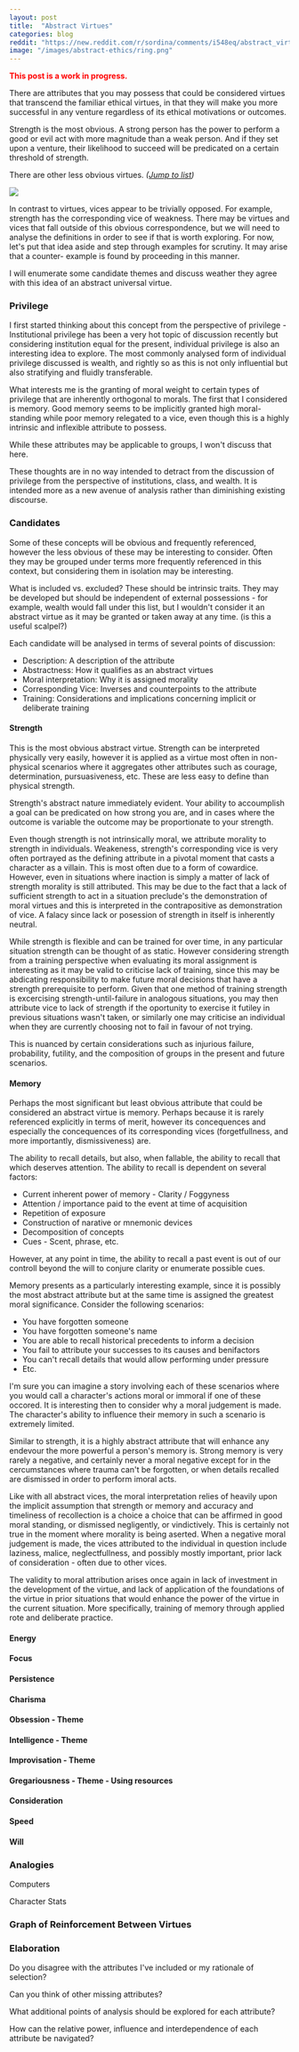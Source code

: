 ```yaml
---
layout: post
title:  "Abstract Virtues"
categories: blog
reddit: "https://new.reddit.com/r/sordina/comments/i548eq/abstract_virtues_bows_and_arrows/"
image: "/images/abstract-ethics/ring.png"
---
```


<span style="color: red; font-weight: bold;"> This post is a work in progress. </span>

There are attributes that you may possess that could be considered virtues
that transcend the familiar ethical virtues, in that they will make you more
successful in any venture regardless of its ethical motivations or outcomes.

Strength is the most obvious. A strong person has the power to perform a good
or evil act with more magnitude than a weak person. And if they set upon a venture,
their likelihood to succeed will be predicated on a certain threshold of strength.

There are other less obvious virtues. *([Jump to list](#candidates))*

<p class="attribution">
	<img src="{{page.image}}" class="image fit" />
</p>

<!--more-->

In contrast to virtues, vices appear to be trivially opposed. For example, strength has
the corresponding vice of weakness. There may be virtues and vices that fall
outside of this obvious correspondence, but we will need to analyse the
definitions in order to see if that is worth exploring. For now, let's put that
idea aside and step through examples for scrutiny. It may arise that a counter-
example is found by proceeding in this manner.

I will enumerate some candidate themes and discuss weather they agree
with this idea of an abstract universal virtue.


### Privilege

I first started thinking about this concept from the perspective of privilege -
Institutional privilege has been a very hot topic of discussion recently but
considering institution equal for the present, individual privilege is also
an interesting idea to explore. The most commonly analysed form of individual
privilege discussed is wealth, and rightly so as this is not only influential
but also stratifying and fluidly transferable.

What interests me is the granting of moral weight to certain types of privilege
that are inherently orthogonal to morals. The first that I considered is memory.
Good memory seems to be implicitly granted high moral-standing while poor memory
relegated to a vice, even though this is a highly intrinsic and inflexible
attribute to possess.

While these attributes may be applicable to groups, I won't discuss that here.

These thoughts are in no way intended to detract from the discussion of privilege
from the perspective of institutions, class, and wealth. It is intended more
as a new avenue of analysis rather than diminishing existing discourse.


### Candidates

Some of these concepts will be obvious and frequently referenced, however the less
obvious of these may be interesting to consider. Often they may be grouped
under terms more frequently referenced in this context, but considering them
in isolation may be interesting.

What is included vs. excluded? These should be intrinsic traits. They may
be developed but should be independent of external possessions - for example,
wealth would fall under this list, but I wouldn't consider it an abstract
virtue as it may be granted or taken away at any time. (is this a useful scalpel?)

Each candidate will be analysed in terms of several points of discussion:

* Description: A description of the attribute
* Abstractness: How it qualifies as an abstract virtues
* Moral interpretation: Why it is assigned morality
* Corresponding Vice: Inverses and counterpoints to the attribute
* Training: Considerations and implications concerning implicit or deliberate training


#### Strength

This is the most obvious abstract virtue. Strength can be interpreted physically
very easily, however it is applied as a virtue most often in non-physical scenarios
where it aggregates other attributes such as courage, determination, pursuasiveness,
etc. These are less easy to define than physical strength.

Strength's abstract nature immediately evident. Your ability to accoumplish a goal
can be predicated on how strong you are, and in cases where the outcome is variable
the outcome may be proportionate to your strength.

Even though strength is not intrinsically moral, we attribute morality to strength
in individuals. Weakeness, strength's corresponding vice is very often portrayed
as the defining attribute in a pivotal moment that casts a character as a villain.
This is most often due to a form of cowardice. However, even in situations where
inaction is simply a matter of lack of strength morality is still attributed.
This may be due to the fact that a lack of sufficient strength to act in a situation
preclude's the demonstration of moral virtues and this is interpreted in the
contrapositive as demonstration of vice. A falacy since lack or posession of strength
in itself is inherently neutral.

While strength is flexible and can be trained for over time, in any particular
situation strength can be thought of as static. However considering strength from a
training perspective when evaluating its moral assignment is interesting as it
may be valid to criticise lack of training, since this may be abdicating responsibility
to make future moral decisions that have a strength prerequisite to perform.
Given that one method of training strength is excercising strength-until-failure
in analogous situations, you may then attribute vice to lack of strength if the
oportunity to exercise it futiley in previous situations wasn't taken, or similarly
one may criticise an individual when they are currently choosing not to fail in
favour of not trying.

This is nuanced by certain considerations such as injurious failure, probability,
futility, and the composition of groups in the present and future scenarios.


#### Memory

Perhaps the most significant but least obvious attribute that could be considered
an abstract virtue is memory. Perhaps because it is rarely referenced explicitly
in terms of merit, however its concequences and especially the concequences of
its corresponding vices (forgetfullness, and more importantly, dismissiveness)
are.

The ability to recall details, but also, when fallable, the ability
to recall that which deserves attention. The ability to recall is dependent on
several factors:

* Current inherent power of memory - Clarity / Foggyness
* Attention / importance paid to the event at time of acquisition
* Repetition of exposure
* Construction of narative or mnemonic devices
* Decomposition of concepts
* Cues - Scent, phrase, etc.

However, at any point in time, the ability to recall a past event is out of our
controll beyond the will to conjure clarity or enumerate possible cues.

Memory presents as a particularly interesting example, since it is possibly the most
abstract attribute but at the same time is assigned the greatest moral significance.
Consider the following scenarios:

* You have forgotten someone
* You have forgotten someone's name
* You are able to recall historical precedents to inform a decision
* You fail to attribute your successes to its causes and benifactors
* You can't recall details that would allow performing under pressure
* Etc.

I'm sure you can imagine a story involving each of these scenarios where you would
call a character's actions moral or immoral if one of these occored. It is interesting
then to consider why a moral judgement is made. The character's ability to influence
their memory in such a scenario is extremely limited.

Similar to strength, it is a highly abstract attribute that will enhance any endevour
the more powerful a person's memory is. Strong memory is very rarely a negative, and
certainly never a moral negative except for in the cercumstances where trauma can't
be forgotten, or when details recalled are dismissed in order to perform imoral acts.

Like with all abstract vices, the moral interpretation relies of heavily upon the
implicit assumption that strength or memory and accuracy and timeliness of recollection
is a choice a choice that can be affirmed in good moral standing, or dismissed
negligently, or vindictively. This is certainly not true in the moment where morality
is being aserted. When a negative moral judgement is made, the vices attributed to
the individual in question include laziness, malice, neglectfullness, and possibly
mostly important, prior lack of consideration - often due to other vices.

The validity to moral attribution arises once again in lack of investment in the
development of the virtue, and lack of application of the foundations of the virtue
in prior situations that would enhance the power of the virtue in the current situation.
More specifically, training of memory through applied rote and deliberate practice.


#### Energy

#### Focus

#### Persistence

#### Charisma

#### Obsession - Theme

#### Intelligence - Theme

#### Improvisation - Theme

#### Gregariousness - Theme - Using resources

#### Consideration

#### Speed

#### Will




### Analogies

Computers

Character Stats


### Graph of Reinforcement Between Virtues


### Elaboration

Do you disagree with the attributes I've included or my rationale of selection?

Can you think of other missing attributes?

What additional points of analysis should be explored for each attribute?

How can the relative power, influence and interdependence of each attribute be navigated?
